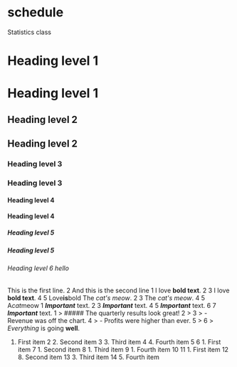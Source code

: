 # schedule
Statistics class
# Heading level 1 <h1>Heading level 1</h1>
## Heading level 2 <h2>Heading level 2</h2>
### Heading level 3 <h3>Heading level 3</h3>
#### Heading level 4 <h4>Heading level 4</h4>
##### Heading level 5 <h5>Heading level 5</h5>
###### Heading level 6 hello
This is the first line.
2 And this is the second line
1 I love **bold text**.
2
3 I love __bold text__.
4
5 Love**is**bold
The *cat's meow*.
2
3 The _cat's meow_.
4
5 A*cat*meow
1 ***Important*** text.
2
3 ___Important___ text.
4
5 __*Important*__ text.
6
7 **_Important_** text.
1 > ##### The quarterly results look great!
2 >
3 > - Revenue was off the chart.
4 > - Profits were higher than ever.
5 >
6 > *Everything* is going **well**.
1. First item
2 2. Second item
3 3. Third item
4 4. Fourth item
5
6 1. First item
7 1. Second item
8 1. Third item
9 1. Fourth item
10
11 1. First item
12 8. Second item
13 3. Third item
14 5. Fourth item
